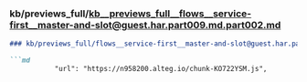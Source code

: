 ### kb/previews_full/kb__previews_full__flows__service-first__master-and-slot@guest.har.part009.md.part002.md

```md
### kb/previews_full/flows__service-first__master-and-slot@guest.har.part009.md (part 002)

```md
           "url": "https://n958200.alteg.io/chunk-KO722YSM.js",
      
```

```

```
